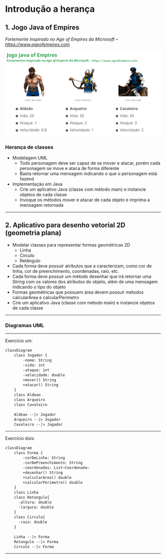 # Introdução a herança

## 1. Jogo Java of Empires

_Fortemente inspirado no Age of Empires da Microsoft – https://www.ageofempires.com_

![Personagens](assets/image.png)

### Herança de classes

- Modelagem UML
  - Todo personagem deve ser capaz de se mover e atacar, porém cada personagem se move e ataca de forma diferente
  - Basta retornar uma mensagem indicando o que o personagem está fazend
- Implementação em Java
  - Crie um aplicativo Java (classe com método main) e instancie objetos de cada classe
  - Invoque os métodos mover e atacar de cada objeto e imprima a mensagem retornada
---
## 2. Aplicativo para desenho vetorial 2D (geometria plana)

- Modelar classes para representar formas geométricas 2D
  - Linha
  - Circulo
  - Retângulo
- Cada forma deve possuir atributos que a caracterizam, como cor de linha,
cor de preenchimento, coordenadas, raio, etc.
- Cada forma deve possuir um método desenhar que irá retornar uma
String com os valores dos atributos do objeto, além de uma mensagem
indicando o tipo do objeto
- Formas geométricas que possuem área devem possuir métodos
calcularArea e calcularPerimetro
- Crie um aplicativo Java (classe com método main) e instancie objetos de
cada classe
---

### Diagramas UML
---
Exercício um:
```mermaid
classDiagram
    class Jogador {
        -nome: String
        -vida: int
        -ataque: int
        -velocidade: double
        +mover() String
        +atacar() String
    }
    class Aldeao
    class Arqueiro
    class Cavaleiro

    Aldeao --|> Jogador
    Arqueiro --|> Jogador
    Cavaleiro --|> Jogador
```
---

Exercício dois:
```mermaid
classDiagram
    class Forma {
        -corDeLinha: String
        -corDePreenchimento: String
        -coordenadas: List~Coordenada~
        +desenhar() String
        +calcularArea() double
        +calcularPerimetro() double
    }
    class Linha
    class Retangulo{
      -altura: double
      -largura: double
    }
    class Circulo{
      -raio: double
    }

    Linha --|> Forma
    Retangulo --|> Forma
    Circulo --|> Forma
```
---